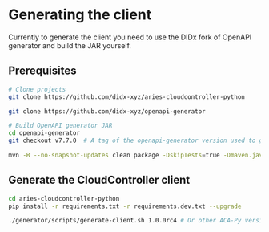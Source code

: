# Generating the client

Currently to generate the client you need to use the DIDx fork of OpenAPI generator and build the JAR yourself.

## Prerequisites

```sh
# Clone projects
git clone https://github.com/didx-xyz/aries-cloudcontroller-python

git clone https://github.com/didx-xyz/openapi-generator

# Build OpenAPI generator JAR
cd openapi-generator
git checkout v7.7.0  # A tag of the openapi-generator version used to generate cloudcontroller

mvn -B --no-snapshot-updates clean package -DskipTests=true -Dmaven.javadoc.skip=true -Djacoco.skip=true
```

## Generate the CloudController client

```sh
cd aries-cloudcontroller-python
pip install -r requirements.txt -r requirements.dev.txt --upgrade

./generator/scripts/generate-client.sh 1.0.0rc4 # Or other ACA-Py version
```
